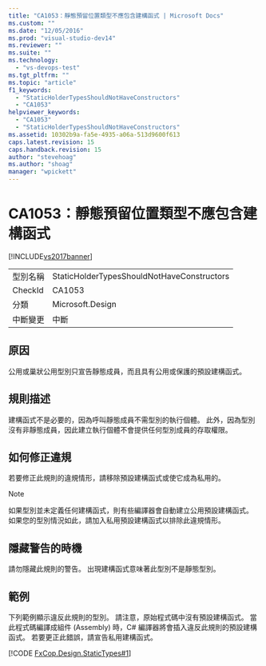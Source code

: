 ```yaml
---
title: "CA1053：靜態預留位置類型不應包含建構函式 | Microsoft Docs"
ms.custom: ""
ms.date: "12/05/2016"
ms.prod: "visual-studio-dev14"
ms.reviewer: ""
ms.suite: ""
ms.technology: 
  - "vs-devops-test"
ms.tgt_pltfrm: ""
ms.topic: "article"
f1_keywords: 
  - "StaticHolderTypesShouldNotHaveConstructors"
  - "CA1053"
helpviewer_keywords: 
  - "CA1053"
  - "StaticHolderTypesShouldNotHaveConstructors"
ms.assetid: 10302b9a-fa5e-4935-a06a-513d9600f613
caps.latest.revision: 15
caps.handback.revision: 15
author: "stevehoag"
ms.author: "shoag"
manager: "wpickett"
---
```

# CA1053：靜態預留位置類型不應包含建構函式
[!INCLUDE[vs2017banner](../code-quality/includes/vs2017banner.md)]

|||  
|-|-|  
|型別名稱|StaticHolderTypesShouldNotHaveConstructors|  
|CheckId|CA1053|  
|分類|Microsoft.Design|  
|中斷變更|中斷|  
  
## 原因  
 公用或巢狀公用型別只宣告靜態成員，而且具有公用或保護的預設建構函式。  
  
## 規則描述  
 建構函式不是必要的，因為呼叫靜態成員不需型別的執行個體。  此外，因為型別沒有非靜態成員，因此建立執行個體不會提供任何型別成員的存取權限。  
  
## 如何修正違規  
 若要修正此規則的違規情形，請移除預設建構函式或使它成為私用的。  
  
> [!NOTE]
>  如果型別並未定義任何建構函式，則有些編譯器會自動建立公用預設建構函式。  如果您的型別情況如此，請加入私用預設建構函式以排除此違規情形。  
  
## 隱藏警告的時機  
 請勿隱藏此規則的警告。  出現建構函式意味著此型別不是靜態型別。  
  
## 範例  
 下列範例顯示違反此規則的型別。  請注意，原始程式碼中沒有預設建構函式。  當此程式碼編譯成組件 \(Assembly\) 時，C\# 編譯器將會插入違反此規則的預設建構函式。  若要更正此錯誤，請宣告私用建構函式。  
  
 [!CODE [FxCop.Design.StaticTypes#1](../CodeSnippet/VS_Snippets_CodeAnalysis/FxCop.Design.StaticTypes#1)]